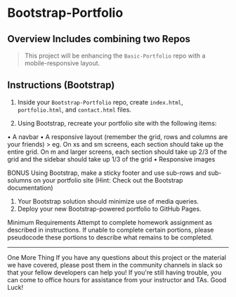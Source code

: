 # Bootstrap-Portfolio

## Overview Includes combining two Repos

> This project will be enhancing the `Basic-Portfolio` repo with a mobile-responsive layout.

## Instructions (Bootstrap)

1.	Inside your `Bootstrap-Portfolio` repo, create `index.html`, `portfolio.html`, and `contact.html` files.

2.	Using Bootstrap, recreate your portfolio site with the following items:

•	A navbar
•	A responsive layout (remember the grid, rows and columns are your friends)
    > eg. On xs and sm screens, each section should take up the entire grid. On m and larger screens, each section should take up 2/3 of the grid and the sidebar should take up 1/3 of the grid
•	Responsive images

BONUS Using Bootstrap, make a sticky footer and use sub-rows and sub-solumns on your portfolio site (Hint: Check out the Bootstrap documentation)
1.	Your Bootstrap solution should minimize use of media queries.
2.	Deploy your new Bootstrap-powered portfolio to GitHub Pages.

Minimum Requirements
Attempt to complete homework assignment as described in instructions. If unable to complete certain portions, please pseudocode these portions to describe what remains to be completed.
________________________________________

One More Thing
If you have any questions about this project or the material we have covered, please post them in the community channels in slack so that your fellow developers can help you! If you're still having trouble, you can come to office hours for assistance from your instructor and TAs.
Good Luck!
